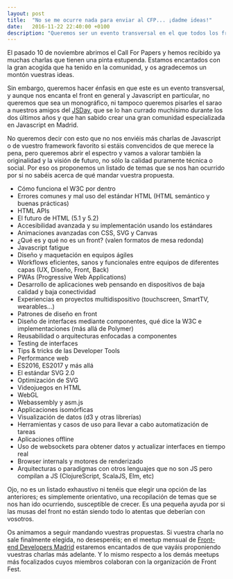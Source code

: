 ```yaml
---
layout: post
title:  "No se me ocurre nada para enviar al CFP... ¡dadme ideas!"
date:   2016-11-22 22:40:00 +0100
description: "Queremos ser un evento transversal en el que todos los frontenders tengan cabida haciéndolo lo más amplio posible. Si quieres mandarnos una charla pero no sabes de qué hablar, aquí te ofrecemos una pequeña recopilación de posibles temas a tratar."
---
```

El pasado 10 de noviembre abrimos el Call For Papers y hemos recibido ya muchas charlas que tienen una pinta estupenda. Estamos encantados con la gran acogida que ha tenido en la comunidad, y os agradecemos un montón vuestras ideas.

Sin embargo, queremos hacer énfasis en que este es un evento transversal, y aunque nos encanta el front en general y Javascript en particular, no queremos que sea un monográfico, ni tampoco queremos pisarles el sarao a nuestros amigos del [JSDay][JSDay], que se lo han currado muchísimo durante los dos últimos años y que han sabido crear una gran comunidad especializada en Javascript en Madrid.

No queremos decir con esto que no nos enviéis más charlas de Javascript o de vuestro framework favorito si estáis convencidos de que merece la pena, pero queremos abrir el espectro y vamos a valorar también la originalidad y la visión de futuro, no sólo la calidad puramente técnica o social. Por eso os proponemos un listado de temas que se nos han ocurrido por si no sabéis acerca de qué mandar vuestra propuesta.

- Cómo funciona el W3C por dentro
- Errores comunes y mal uso del estándar HTML (HTML semántico y buenas prácticas)
- HTML APIs
- El futuro de HTML (5.1 y 5.2)
- Accesibilidad avanzada y su implementación usando los estándares
- Animaciones avanzadas con CSS, SVG y Canvas
- ¿Qué es y qué no es un front? (valen formatos de mesa redonda)
- Javascript fatigue
- Diseño y maquetación en equipos ágiles
- Workflows eficientes, sanos y funcionales entre equipos de diferentes capas (UX, Diseño, Front, Back)
- PWAs (Progressive Web Applications)
- Desarrollo de aplicaciones web pensando en dispositivos de baja calidad y baja conectividad
- Experiencias en proyectos multidispositivo (touchscreen, SmartTV, wearables...)
- Patrones de diseño en front
- Diseño de interfaces mediante componentes, qué dice la W3C e implementaciones (más allá de Polymer)
- Reusabilidad o arquitecturas enfocadas a componentes
- Testing de interfaces
- Tips & tricks de las Developer Tools
- Performance web 
- ES2016, ES2017 y más allá
- El estándar SVG 2.0
- Optimización de SVG
- Videojuegos en HTML
- WebGL
- Webassembly y asm.js
- Applicaciones isomórficas
- Visualización de datos (d3 y otras librerías)
- Herramientas y casos de uso para llevar a cabo automatización de tareas
- Aplicaciones offline
- Uso de websockets para obtener datos y actualizar interfaces en tiempo real
- Browser internals y motores de renderizado
- Arquitecturas o paradigmas con otros lenguajes que no son JS pero compilan a JS (ClojureScript, ScalaJS, Elm, etc)

Ojo, no es un listado exhaustivo ni tenéis que elegir una opción de las anteriores; es simplemente orientativo, una recopilación de temas que se nos han ido ocurriendo, susceptible de crecer. Es una pequeña ayuda por si las musas del front no están siendo todo lo atentas que deberían con vosotros.

Os animamos a seguir mandando vuestras propuestas. Si vuestra charla no sale finalmente elegida, no desesperéis; en el meetup mensual de [Front-end Developers Madrid][Front-end Developers Madrid] estaremos encantados de que vayáis proponiendo vuestras charlas más adelante. Y lo mismo respecto a los demás meetups más focalizados cuyos miembros colaboran con la organización de Front Fest.

[Front-end Developers Madrid]: https://www.meetup.com/es-ES/Front-end-Developers-Madrid/
[JSDay]: http://jsday.es/
